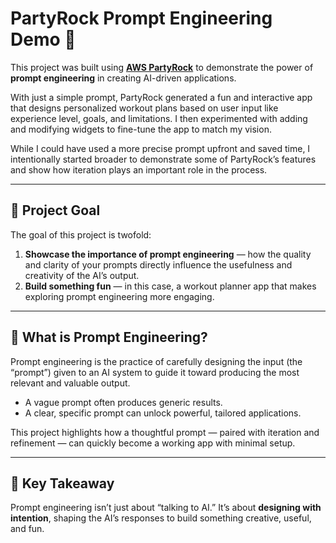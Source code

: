 # PartyRock Prompt Engineering Demo 🎉

This project was built using **[AWS PartyRock](https://partyrock.aws/)** to demonstrate the power of **prompt engineering** in creating AI-driven applications.  

With just a simple prompt, PartyRock generated a fun and interactive app that designs personalized workout plans based on user input like experience level, goals, and limitations. 
I then experimented with adding and modifying widgets to fine-tune the app to match my vision.  

While I could have used a more precise prompt upfront and saved time, I intentionally started broader to demonstrate some of PartyRock’s features and show how iteration plays an important role in the process.  

---

## 🌟 Project Goal
The goal of this project is twofold:  
1. **Showcase the importance of prompt engineering** — how the quality and clarity of your prompts directly influence the usefulness and creativity of the AI’s output.  
2. **Build something fun** — in this case, a workout planner app that makes exploring prompt engineering more engaging.  

---

## 🤔 What is Prompt Engineering?
Prompt engineering is the practice of carefully designing the input (the “prompt”) given to an AI system to guide it toward producing the most relevant and valuable output.  

- A vague prompt often produces generic results.  
- A clear, specific prompt can unlock powerful, tailored applications.  

This project highlights how a thoughtful prompt — paired with iteration and refinement — can quickly become a working app with minimal setup.  

---

## 📌 Key Takeaway
Prompt engineering isn’t just about “talking to AI.” It’s about **designing with intention**, shaping the AI’s responses to build something creative, useful, and fun.  
